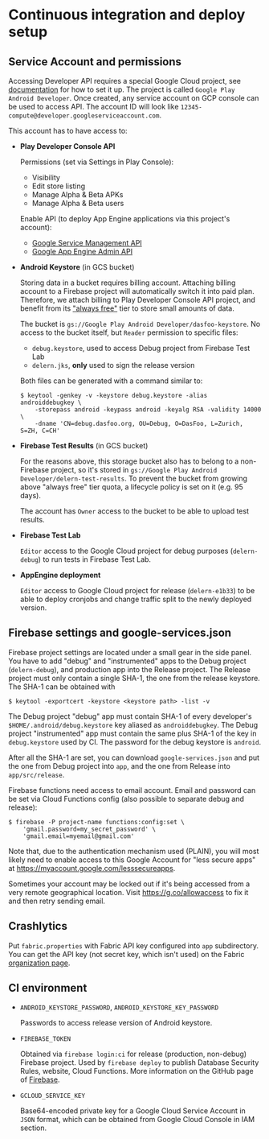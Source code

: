 # Continuous integration and deploy setup

## Service Account and permissions

Accessing Developer API requires a special Google Cloud project, see
[documentation](https://developers.google.com/android-publisher/getting_started)
for how to set it up. The project is called `Google Play Android Developer`.
Once created, any service account on GCP console can be used to access API. The
account ID will look like `12345-compute@developer.googleserviceaccount.com`.

This account has to have access to:

* **Play Developer Console API**

  Permissions (set via Settings in Play Console):

  - Visibility
  - Edit store listing
  - Manage Alpha & Beta APKs
  - Manage Alpha & Beta users

  Enable API (to deploy App Engine applications via this project's account):

  - [Google Service Management API](https://console.developers.google.com/apis/api/servicemanagement.googleapis.com/)
  - [Google App Engine Admin API](https://console.developers.google.com/apis/api/appengine.googleapis.com/)

* **Android Keystore** (in GCS bucket)

  Storing data in a bucket requires billing account. Attaching billing account
  to a Firebase project will automatically switch it into paid plan. Therefore,
  we attach billing to Play Developer Console API project, and benefit from its
  ["always free"](https://cloud.google.com/free/docs/always-free-usage-limits)
  tier to store small amounts of data.

  The bucket is `gs://Google Play Android Developer/dasfoo-keystore`.
  No access to the bucket itself, but `Reader` permission to specific files:

  - `debug.keystore`, used to access Debug project from Firebase Test Lab
  - `delern.jks`, **only** used to sign the release version

  Both files can be generated with a command similar to:

  ```shell
  $ keytool -genkey -v -keystore debug.keystore -alias androiddebugkey \
      -storepass android -keypass android -keyalg RSA -validity 14000 \
      -dname 'CN=debug.dasfoo.org, OU=Debug, O=DasFoo, L=Zurich, S=ZH, C=CH'
  ```

* **Firebase Test Results** (in GCS bucket)

  For the reasons above, this storage bucket also has to belong to a
  non-Firebase project, so it's stored in
  `gs://Google Play Android Developer/delern-test-results`. To prevent the
  bucket from growing above "always free" tier quota, a lifecycle policy is set
  on it (e.g. 95 days).

  The account has `Owner` access to the bucket to be able to upload test
  results.

* **Firebase Test Lab**

  `Editor` access to the Google Cloud project for debug purposes
  (`delern-debug`) to run tests in Firebase Test Lab.

* **AppEngine deployment**

  `Editor` access to Google Cloud project for release (`delern-e1b33`) to be
  able to deploy cronjobs and change traffic split to the newly deployed
  version.

## Firebase settings and google-services.json

Firebase project settings are located under a small gear in the side panel.
You have to add "debug" and "instrumented" apps to the Debug project
(`delern-debug`), and production app into the Release project. The Release
project must only contain a single SHA-1, the one from the release keystore. The
SHA-1 can be obtained with

```shell
$ keytool -exportcert -keystore <keystore path> -list -v
```

The Debug project "debug" app must contain SHA-1 of every developer's
`$HOME/.android/debug.keystore` key aliased as `androiddebugkey`. The Debug
project "instrumented" app must contain the same plus SHA-1 of the key in
`debug.keystore` used by CI. The password for the debug keystore is `android`.

After all the SHA-1 are set, you can download `google-services.json` and put the
one from Debug project into `app`, and the one from Release into
`app/src/release`.

Firebase functions need access to email account. Email and password can be set
via Cloud Functions config (also possible to separate debug and release):

```shell
$ firebase -P project-name functions:config:set \
    'gmail.password=my_secret_password' \
    'gmail.email=myemail@gmail.com'
```

Note that, due to the authentication mechanism used (PLAIN), you will most
likely need to enable access to this Google Account for "less secure apps" at
https://myaccount.google.com/lesssecureapps.

Sometimes your account may be locked out if it's being accessed from a very
remote geographical location. Visit https://g.co/allowaccess to fix it and
then retry sending email.

## Crashlytics

Put `fabric.properties` with Fabric API key configured into `app` subdirectory.
You can get the API key (not secret key, which isn't used) on the Fabric
[organization page](https://www.fabric.io/settings/organizations).

## CI environment

* `ANDROID_KEYSTORE_PASSWORD`, `ANDROID_KEYSTORE_KEY_PASSWORD`

  Passwords to access release version of Android keystore.

* `FIREBASE_TOKEN`

  Obtained via `firebase login:ci` for release (production, non-debug) Firebase
  project. Used by `firebase deploy` to publish Database Security Rules,
  website, Cloud Functions. More information on the GitHub page of
  [Firebase](https://github.com/firebase/firebase-tools#using-with-ci-systems).

* `GCLOUD_SERVICE_KEY`

  Base64-encoded private key for a Google Cloud Service Account in `JSON`
  format, which can be obtained from Google Cloud Console in IAM section.
